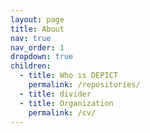 ```yaml
---
layout: page
title: About
nav: true
nav_order: 1
dropdown: true
children:
  - title: Who is DEPICT
    permalink: /repositories/
  - title: divider
  - title: Organization 
    permalink: /cv/
---
```


